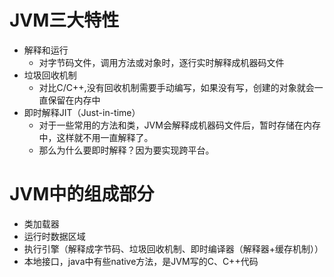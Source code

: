 # JVM三大特性
- 解释和运行
  - 对字节码文件，调用方法或对象时，逐行实时解释成机器码文件
- 垃圾回收机制
  - 对比C/C++,没有回收机制需要手动编写，如果没有写，创建的对象就会一直保留在内存中
- 即时解释JIT（Just-in-time）
  - 对于一些常用的方法和类，JVM会解释成机器码文件后，暂时存储在内存中，这样就不用一直解释了。
  - 那么为什么要即时解释？因为要实现跨平台。
# JVM中的组成部分
- 类加载器
- 运行时数据区域
- 执行引擎（解释成字节码、垃圾回收机制、即时编译器（解释器+缓存机制））
- 本地接口，java中有些native方法，是JVM写的C、C++代码
